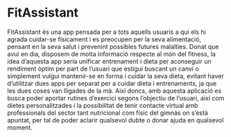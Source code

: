 # FitAssistant

FitAssistant és una app pensada per a tots aquells usuaris a qui els hi agrada cuidar-se
físicament i es preocupen per la seva alimentació, pensant en la seva salut i prevenint
possibles futures malalties.
Donat que avui en dia, disposem de molta informació respecte al món del fitness, la idea
d’aquesta app seria unificar entrenament i dieta per aconseguir un rendiment òptim per
part de l’usuari que estigui buscant un canvi o simplement vulgui mantenir-se en forma i
cuidar la seva dieta, evitant haver d’utilitzar dues apps per separat per a cuidar dieta i
entrenaments, ja que les dues coses van lligades de la mà.
Així doncs, amb aquesta aplicació es busca poder aportar rutines d’exercici segons
l’objectiu de l’usuari, així com dietes personalitzades i la possibilitat de tenir contacte
virtual amb professionals del sector tant nutricional com físic del gimnàs on s’està
apuntat, per tal de poder aclarir qualsevol dubte o donar ajuda en qualsevol moment.
